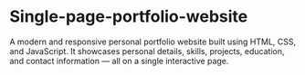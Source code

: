 # Single-page-portfolio-website
A modern and responsive personal portfolio website built using HTML, CSS, and JavaScript. It showcases personal details, skills, projects, education, and contact information — all on a single interactive page.
